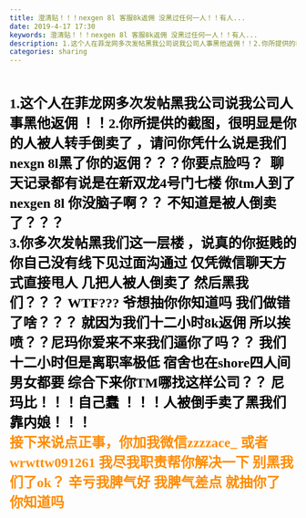 ```yaml
---
title: 澄清贴！！！nexgen 8l 客服8k返佣 没黑过任何一人！！有人...
date: 2019-4-17 17:30
keywords: 澄清贴！！！nexgen 8l 客服8k返佣 没黑过任何一人！！有人...
description: 1.这个人在菲龙网多次发帖黑我公司说我公司人事黑他返佣！！2.你所提供的截图，很明显是你的人被人转手倒卖了，请问你凭什么说是我们nexgn8l黑了你的返佣？？？你要点脸吗？  聊天记录都有说是在新双龙4号门七楼你tm人到了nexgen8l你
categories: sharing
---
```

<td class="t_f" id="postmessage_3530828">

<br/>
<br/>
<font face="楷体, 楷体_GB2312"><font size="5"><font color="#000000"><strong>1.这个人在菲龙网多次发帖黑我公司说我公司人事黑他返佣 ！！</strong></font></font></font><font face="楷体, 楷体_GB2312"><font size="5"><font color="#000000"><strong>2.你所提供的截图，很明显是你的人被人转手倒卖了 ，请问你凭什么说是我们nexgn 8l黑了你的返佣？？？你要点脸吗？  聊天记录都有说是在新双龙4号门七楼 你tm人到了nexgen 8l 你没脑子啊？？ 不知道是被人倒卖了？？？ </strong></font></font></font><br/>
<font face="楷体, 楷体_GB2312"><font size="5"><font color="#000000"><strong>3.你多次发帖黑我们这一层楼 ，说真的你挺贱的 你自己没有线下见过面沟通过 仅凭微信聊天方式直接甩人 几把人被人倒卖了 然后黑我们？？？ WTF??? 爷想抽你你知道吗 我们做错了啥？？？ 就因为我们十二小时8k返佣 所以挨喷？？尼玛你爱来不来我们逼你了吗？？ 我们十二小时但是离职率极低 宿舍也在shore四人间 男女都要 综合下来你TM哪找这样公司？？ 尼玛比！！！自己蠢 ！！！人被倒手卖了黑我们 靠内娘！！！ </strong></font></font></font><br/>
<font face="楷体, 楷体_GB2312"><font size="5"><font color="#ff8c00"><strong>接下来说点正事，你加我微信zzzzace_ 或者 wrwttw091261 我尽我职责帮你解决一下 别黑我们了ok？ 辛亏我脾气好 我脾气差点 就抽你了 你知道吗</strong></font></font></font><br/>
</td>
